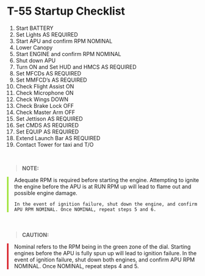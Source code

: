 # T-55 Startup Checklist

1. Start BATTERY
2. Set Lights AS REQUIRED
3. Start APU and confirm RPM NOMINAL
4. Lower Canopy
5. Start ENGINE and confirm RPM NOMINAL
6. Shut down APU
7. Turn ON and Set HUD and HMCS AS REQUIRED
8. Set MFCDs AS REQUIRED
9. Set MMFCD’s AS REQUIRED
10. Check Flight Assist ON
11. Check Microphone ON
12. Check Wings DOWN
13. Check Brake Lock OFF
14. Check Master Arm OFF
15. Set Jettison AS REQUIRED
16. Set CMDS AS REQUIRED
17. Set EQUIP AS REQUIRED
18. Extend Launch Bar AS REQUIRED
19. Contact Tower for taxi and T/O

<br>

> **NOTE:**

<div style="border-left: 4px solid #a0e33b; padding-left: 15px; margin-bottom: 20px;">
    Adequate RPM is required before starting the engine.  Attempting to ignite the engine before the APU is at RUN RPM up will lead to flame out and possible engine damage.

    In the event of ignition failure, shut down the engine, and confirm APU RPM NOMINAL. Once NOMINAL, repeat steps 5 and 6.

</div>

<br>

> **CAUTION:**

<div style="border-left: 4px solid #d8222b; padding-left: 15px; margin-bottom: 20px;">
    Nominal refers to the RPM being in the green zone of the dial. Starting engines before the APU is fully spun up will lead to ignition failure. In the event of ignition failure, shut down both engines, and confirm APU RPM NOMINAL. Once NOMINAL, repeat steps 4 and 5.
</div>

<br>
